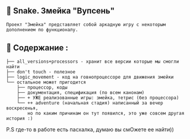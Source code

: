 ## 🚀 Snake. Змейка "Вупсень"
    Проект "Змейка" представляет собой аркадную игру с некоторым дополнением по функционалу.
## 📂 Содержание :
    ├── all_versions+processors - хранит все версии которые мы смогли найти
    ├── don't touch - полезное
    ├── logic_movement - код на говнопроцессоре для движения змейки
    └── остальное может пригодится
        ├── процессор, коды
        ├── документация, спецификация (по всем канонам)
        ├── + УЖЕ реализованные игры: змейка, тетрис (без процессора)
        └── ++ adventure (начальная стадия) написанный за вечер воскресенья,
            но по каким причинам он тут появился, это уже совсем другая история :)
P.S где-то в работе есть пасхалка, думаю вы смОжете ее найти))
